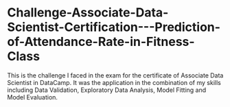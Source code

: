 # Challenge-Associate-Data-Scientist-Certification---Prediction-of-Attendance-Rate-in-Fitness-Class
This is the challenge I faced in the exam for the certificate of Associate Data Scientist in DataCamp. It was the application in the combination of my skills including Data Validation, Exploratory Data Analysis, Model Fitting and Model Evaluation.
